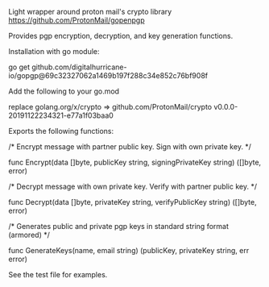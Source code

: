 Light wrapper around proton mail's crypto library https://github.com/ProtonMail/gopenpgp

Provides pgp encryption, decryption, and key generation functions.

Installation with go module:

go get github.com/digitalhurricane-io/gopgp@69c32327062a1469b197f288c34e852c76bf908f

Add the following to your go.mod

replace golang.org/x/crypto => github.com/ProtonMail/crypto v0.0.0-20191122234321-e77a1f03baa0



Exports the following functions:

/*
Encrypt message with partner public key. Sign with own private key.
*/

func Encrypt(data []byte, publicKey string, signingPrivateKey string) ([]byte, error)

/*
Decrypt message with own private key. Verify with partner public key.
*/

func Decrypt(data []byte, privateKey string, verifyPublicKey string) ([]byte, error)

/*
Generates public and private pgp keys in standard string format (armored)
*/

func GenerateKeys(name, email string) (publicKey, privateKey string, err error)

See the test file for examples.